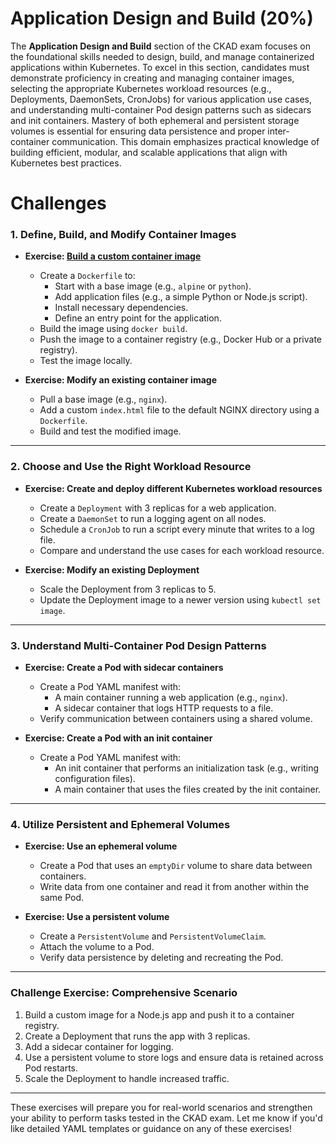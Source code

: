 # Application Design and Build (20%)

The **Application Design and Build** section of the CKAD exam focuses on the foundational skills needed to design, build, and manage containerized applications within Kubernetes. To excel in this section, candidates must demonstrate proficiency in creating and managing container images, selecting the appropriate Kubernetes workload resources (e.g., Deployments, DaemonSets, CronJobs) for various application use cases, and understanding multi-container Pod design patterns such as sidecars and init containers. Mastery of both ephemeral and persistent storage volumes is essential for ensuring data persistence and proper inter-container communication. This domain emphasizes practical knowledge of building efficient, modular, and scalable applications that align with Kubernetes best practices.

# Challenges

### **1. Define, Build, and Modify Container Images**
- **Exercise: [Build a custom container image](https://github.com/excircle/ckad-exam-prep/blob/main/01-application-design-and-build/challenges/define-build-and-modify-container-images.md)**
  - Create a `Dockerfile` to:
    - Start with a base image (e.g., `alpine` or `python`).
    - Add application files (e.g., a simple Python or Node.js script).
    - Install necessary dependencies.
    - Define an entry point for the application.
  - Build the image using `docker build`.
  - Push the image to a container registry (e.g., Docker Hub or a private registry).
  - Test the image locally.

- **Exercise: Modify an existing container image**
  - Pull a base image (e.g., `nginx`).
  - Add a custom `index.html` file to the default NGINX directory using a `Dockerfile`.
  - Build and test the modified image.

---

### **2. Choose and Use the Right Workload Resource**
- **Exercise: Create and deploy different Kubernetes workload resources**
  - Create a `Deployment` with 3 replicas for a web application.
  - Create a `DaemonSet` to run a logging agent on all nodes.
  - Schedule a `CronJob` to run a script every minute that writes to a log file.
  - Compare and understand the use cases for each workload resource.

- **Exercise: Modify an existing Deployment**
  - Scale the Deployment from 3 replicas to 5.
  - Update the Deployment image to a newer version using `kubectl set image`.

---

### **3. Understand Multi-Container Pod Design Patterns**
- **Exercise: Create a Pod with sidecar containers**
  - Create a Pod YAML manifest with:
    - A main container running a web application (e.g., `nginx`).
    - A sidecar container that logs HTTP requests to a file.
  - Verify communication between containers using a shared volume.

- **Exercise: Create a Pod with an init container**
  - Create a Pod YAML manifest with:
    - An init container that performs an initialization task (e.g., writing configuration files).
    - A main container that uses the files created by the init container.

---

### **4. Utilize Persistent and Ephemeral Volumes**
- **Exercise: Use an ephemeral volume**
  - Create a Pod that uses an `emptyDir` volume to share data between containers.
  - Write data from one container and read it from another within the same Pod.

- **Exercise: Use a persistent volume**
  - Create a `PersistentVolume` and `PersistentVolumeClaim`.
  - Attach the volume to a Pod.
  - Verify data persistence by deleting and recreating the Pod.

---

### **Challenge Exercise: Comprehensive Scenario**
1. Build a custom image for a Node.js app and push it to a container registry.
2. Create a Deployment that runs the app with 3 replicas.
3. Add a sidecar container for logging.
4. Use a persistent volume to store logs and ensure data is retained across Pod restarts.
5. Scale the Deployment to handle increased traffic.

---

These exercises will prepare you for real-world scenarios and strengthen your ability to perform tasks tested in the CKAD exam. Let me know if you'd like detailed YAML templates or guidance on any of these exercises!